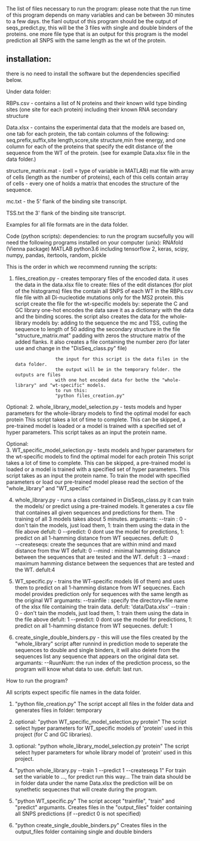 The list of files necessary to run the program:
please note that the run time of this program depends on many variables
and can be between 30 minutes to a few days.
the fianl output of this program should be the output of seqs_predict.py,
this will be the 3 files with single and double binders of the proteins.
one more file type that is an output for this program is the model prediction
all SNPS with the same length as the wt of the protein.

installation:
------------
there is no need to install the software but the dependencies specified below.

Under data folder:

RBPs.csv -
	contains a list of N proteins and their known wild type binding sites
	(one site for each protein) including their known RNA secondary structure

Data.xlsx - 
	contains the experimental data that the models are based on,
	one tab for each protein, the tab contain columns of the following:
		seq,prefix,suffix,site length,score,site structure,min free energy,
		and one column for each of the proteins that specify the edit distance
		of the sequence from the WT of the protein. 
		(see for example Data.xlsx file in the data folder.) 

structure_matrix.mat -
	(cell = type of variable in MATLAB)
	mat file with array of cells (length as the number of proteins),
	each of this cells contain array of cells - every one of holds 
	a matrix that encodes the structure of the sequence.

mc.txt  -
	the 5' flank of the binding site transcript.

TSS.txt
	the 3' flank of the binding site transcript.

Examples for all file formats are in the data folder.	

Code (python scripts):
dependencies: to run the program sucsefully you will need the following
programs installed on your computer (unix):
	RNAfold (Vienna package)
	MATLAB
	python3.6 including tensorflow 2, keras, scipy, numpy, pandas, itertools,
	random, pickle

This is the order in which we recommend running the scripts:

1. files_creation.py - creates temporary files of the encoded data.
					  it uses the data in the data.xlsx file to create:
					  files of the edit distances (for plot of the histograms)
					  files the contain all SNPS of each WT in the RBPs.csv file
					  file with all Di-nucleotide mutations only for the MS2 protein.
					  this script create the file for the wt-specific models by:
							seperate the C and GC library
							one-hot encodes the data
							save it as a dictionary with the data and the binding scores.
					  the script also creates the data for the whole-library models by:
							adding to the sequence the mc and TSS, 
							cuting the sequence to length of 50
							adding the secondary structure in the file "structure_matrix.mat"
							padding with zeros the structure matrix of the added flanks.
					  it also creates a file containing the number zero (for later use and change
					  in the "DisSeq_class.py" file)

					  the input for this script is the data files in the data folder.
					  the output will be in the temporary folder. the outputs are files
					  with one hot encoded data for bothe the "whole-library" and "wt-specific" models.
					  to run this:
					  "python files_creation.py"
					  

Optional: 
2. whole_library_model_selection.py - tests models and hyper parameters for the whole-library models to find the optimal model for each protein
			This script takes a lot of time to complete.
			This can be skipped, a pre-trained model is loaded or a model is trained with a specified set of
			hyper parameters. This script takes as an input the protein name.

Optional: 			
3. WT_specific_model_selection.py - tests models and hyper parameters for the wt-specific models to find the optimal model for each protein
			This script takes a lot of time to complete.
			This can be skipped, a pre-trained model is loaded or a model is trained with a specified set of
			hyper parameters. This script takes as an input the protein name.
			To train the model with specified parameters or load our pre-trained model please read
			the section of the "whole_library" and "WT_specific"
						
4. whole_library.py - runs a class contained in DisSeqs_class.py
					it can train the models/ or predict using a pre-trained models.
                    It generates a csv file that containes all given sequences and predictions for them.
                    The training of all 3 models takes about 5 minutes.
					argumants:
					--train : 0 - don't tain the models, just load them, 1: train them using the
								   data in the file above
								   defult: 0
					--predict: 0 dont use the model for predictions, 1: predict on all 1-hamming
								  distance from WT sequecnes. 
								  defult: 0				
					--createseqs: create the sequnces that are within mind and maxd distance from thw WT
								  defult: 0
					--mind : 	   minimal hamming distance between the sequences that are tested and the WT.
									defult : 3
					--maxd : 	   maximum hamming distance between the sequences that are tested and the WT.
									defult:4

5. WT_specific.py - trains the WT-specific models (6 of them) and uses them to predict on all 1-hamming
						distance from WT sequecnes. 
						Each model provides prediction only for sequences with the same length as the
						original WT
						argumants:
						--trainfile : specify the directory+file name of the xlsx file containing the 
									  train data. 
									  defult: 'data/Data.xlsx'
						--train : 0 - don't tain the models, just load them, 1: train them using the
									   data in the file above
									   defult: 1
						--predict: 0 dont use the model for predictions, 1: predict on all 1-hamming
									  distance from WT sequecnes. 
									  defult: 1
					
6. create_single_double_binders.py - this will use the files created by the "whole_library" script after
									 runnind in prediction mode to seperate the sequences to double and 
									 single binders, it will also delete from the sequences list any
									 sequence that appears on the original data set.
									 argumants:
									 --RuunNum: the run index of the prediction process, so the program 
												will know what data to use.
												defult: last run.


How to run the program?

All scripts expect specific file names in the data folder.

1. "python file_creation.py"
   The script accept all files in the folder data
   and generates files in folder: temporary

2. optional:
	"python WT_specific_model_selection.py protein"
	The script select hyper parameters for WT_specific models of 'protein' 
	used in this project (for C and GC libraries).

3. optional:
	"python whole_library_model_selection.py protein"
	The script select hyper parameters for whole library model of 'protein' 
	used in this project.
	
4. "python whole_library.py --train 1 --predict 1 --createseqs 1"
   For train set the variable to ..., for predict run this way...
   The train data should be in folder data under the name Data.xlsx
   the prediction will be on synethetic sequecnes that will create during the program.


5. "python WT_specific.py"
	The script accept "trainfile", "train" and "predict" argumants.
	Creates files in the "output_files" folder containing all SNPS predictions
	(if --predict 0 is not specified)

6. "python create_single_double_binders.py"
	Creates files in the output_files folder containing single and double binders
